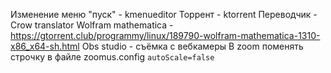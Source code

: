Изменение меню "пуск" - kmenueditor
Торрент - ktorrent
Переводчик - Crow translator
Wolfram mathematica - https://gtorrent.club/programmy/linux/189790-wolfram-mathematica-1310-x86_x64-sh.html
Obs studio - съёмка с вебкамеры
В zoom поменять строчку в файле zoomus.config  `autoScale=false`
